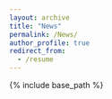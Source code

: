 ```yaml
---
layout: archive
title: "News"
permalink: /News/
author_profile: true
redirect_from:
  - /resume
---
```


{% include base_path %}



<!-- Publications
======
  <ul>{% for post in site.publications %}
    {% include archive-single-cv.html %}
  {% endfor %}</ul>
  
Talks
======

  
Teaching
======
  <ul>{% for post in site.teaching %}
    {% include archive-single-cv.html %}
  {% endfor %}</ul>
  
Service and membership
====== -->

